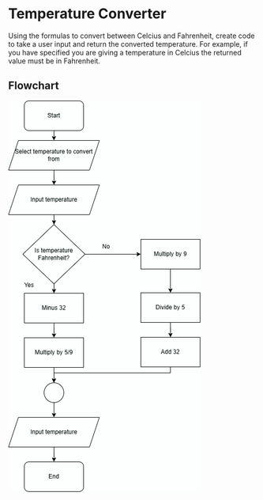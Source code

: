 # Temperature Converter

Using the formulas to convert between Celcius and Fahrenheit, create code to take a user input and return the converted temperature. For example, if you have specified you are giving a temperature in Celcius the returned value must be in Fahrenheit.

## Flowchart

![alt text](Temperature_Converter.png)